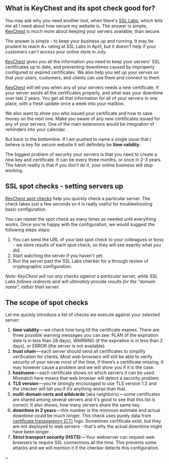## What is KeyChest and its spot check good for?

You may ask why you need another tool, when there's [SSL Labs](https://www.ssllabs.com/ssltest), which tells me all I need about how secure my website is. The answer is simple, [KeyChest](https://keychest.net) 
is much more about keeping your servers available, than secure.

The answer is simple - to keep your business up and running. It may be prudent to reach A+ rating at SSL Labs in April, but it doesn't help if your customers can't access your online store in July.

[KeyChest](https://keychest.net) gives you all the information you need to keep your servers' SSL certificates up to date, and preventing downtimes caused by improperly configured or expired certificates. We also help you set up your serves so that your users, customers, and clients can use them and connect to them.
 
[KeyChest](https://keychest.net) will tell you when any of your servers needs a new certificate, if your server sends all the certificates properly, and what was your downtime over last 2 years. You get all that information for all of your servers in one place, with a fresh update once a week into your mailbox.

We also want to show you who issued your certificate and how to save money on 
the next one. Make you aware of any new certificates issued for any of your servers. One of the main extensions would be integration of reminders into your calendar. 

But back to the bottomline. If I am pushed to name a single issue that I believe is key for secure website it will definitely be **time validity**.

The biggest problem of security your servers is that you need to create a new key and certificate. It can be every three months, or once in 2-3 years. The harsh reality is that if you don't do it, your online business will stop working.

## SSL spot checks - setting servers up

[KeyChest spot checks](https://keychest.net) help you quickly check a particular server. The check takes just a few seconds so it is really useful for troubleshooting basic configuration. 

You can repeat the spot check as many times as needed until everything works. Once you're happy with the configuration, we would suggest the following steps steps:

1. You can send the URL of your last spot check to your colleagues or boss - we store results of each spot check, so they will see exactly what you did.
2. Start watching the server if you haven't yet.
3. Run the server past the SSL Labs checker for a through review of cryptographic configuration.

_Note: KeyChest will run any checks against a particular server, while SSL Labs follows redirects and will ultimately provide results for the "domain name", rather than server._

## The scope of spot checks

Let me quickly introduce a list of checks we execute against your selected server:

1. **time validity** — we check how long till the certificate expires. There are three possible warning messages you can see: PLAN (if the expiration date is in less than 28 days), WARNING (if the expiration is in less than 2 days), or ERROR (the server is not available).
2. **trust chain** — each server should send all certificates to simplify verification for clients. Most web browsers will still be able to verify security of your server most of the time, if there’s a certificate missing. It may however cause a problem and we will show you if it is the case.
3. **hostname** — each certificate shows on which servers it can be used. Mismatch here means that web browser will detect a security problem.
4. **TLS version** — you’re strongly encouraged to use TLS version 1.2 and the checker will tell you if it’s anything worse than that.
5. **multi-domain certs and wildcards** (aka neighbors) — some certificates are shared among several servers and it's good to see that this list is correct. It also shows, how many servers share the same key.
6. **downtime in 2 years** — this number is the minimum estimate and actual downtime could be much longer. This check uses purely data from [certificate transparency (CT)](https://www.certificate-transparency.org/) logs. Sometimes certificate exist, but they are not deployed to web servers - that's why the actual downtime might have been longer.
7. **Strict transport security (HSTS)** — Your webserver can request web browsers to require SSL connections all the time. This prevents some attacks and we will mention it if the checker detects this configuration.

~                                                                                                                                          